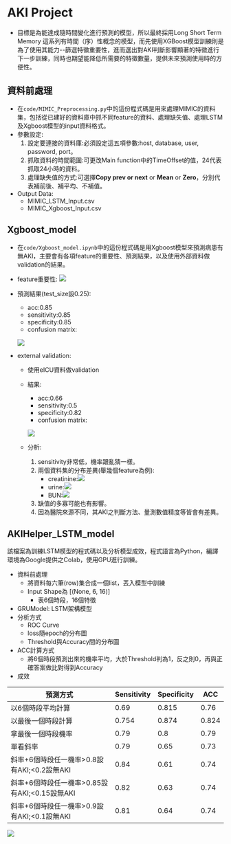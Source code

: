 # AKI Project
- 目標是為能達成隨時間變化進行預測的模型，所以最終採用Long Short Term Memory 這系列有時間（序）性概念的模型，而先使用XGBoost模型訓練則是為了使用其能力--篩選特徵重要性，進而選出對AKI判斷影響顯著的特徵進行下一步訓練，同時也期望能降低所需要的特徵數量，提供未來預測使用時的方便性。
## 資料前處理
- 在`code/MIMIC_Preprocessing.py`中的這份程式碼是用來處理MIMIC的資料集，包括從已建好的資料庫中抓不同feature的資料、處理缺失值、處理LSTM及Xgboost模型的input資料格式。
- 參數設定:
    1. 設定要連接的資料庫:必須設定這五項參數:host, database, user, password, port。
    2. 抓取資料的時間範圍:可更改Main function中的TimeOffset的值，24代表抓取24小時的資料。
    3. 處理缺失值的方式:可選擇**Copy prev or next** or **Mean** or **Zero**，分別代表補前後、補平均、不補值。
- Output Data:
    - MIMIC_LSTM_Input.csv
    - MIMIC_Xgboost_Input.csv

## Xgboost_model
- 在`code/Xgboost_model.ipynb`中的這份程式碼是用Xgboost模型來預測病患有無AKI，主要會有各項feature的重要性、預測結果，以及使用外部資料做validation的結果。
- feature重要性:
![](https://i.imgur.com/nRNgy8O.png)
- 預測結果(test_size設0.25):
    - acc:0.85
    - sensitivity:0.85
    - specificity:0.85
    - confusion matrix:
    
    ![](https://i.imgur.com/G1Ax1qa.png)
- external validation:
    - 使用eICU資料做validation
    - 結果:
        - acc:0.66
        - sensitivity:0.5
        - specificity:0.82
        - confusion matrix:
        
        ![](https://i.imgur.com/F6xmsQK.png)
    - 分析:
        1. sensitivity非常低，機率跟亂猜一樣。
        2. 兩個資料集的分布差異(舉幾個feature為例):
            - creatinine:![](https://i.imgur.com/5fY1uHD.png)
            - urine:![](https://i.imgur.com/NJ4B834.png)
            - BUN:![](https://i.imgur.com/xvp18Wa.png)
        3. 缺值的多寡可能也有影響。
        4. 因為醫院來源不同，其AKI之判斷方法、量測數值精度等皆會有差異。

## AKIHelper_LSTM_model
該檔案為訓練LSTM模型的程式碼以及分析模型成效，程式語言為Python，編譯環境為Google提供之Colab，使用GPU進行訓練。
- 資料前處理
    - 將資料每六筆(row)集合成一個list，丟入模型中訓練
    - Input Shape為 [(None, 6, 16)]
        - 表6個時段，16個特徵
- GRUModel: LSTM架構模型
- 分析方式
    - ROC Curve
    - loss隨epoch的分布圖
    - Threshold與Accuracy間的分布圖
- ACC計算方式
    - 將6個時段預測出來的機率平均，大於Threshold判為1，反之則0，再與正確答案做比對得到Accuracy
- 成效

| 預測方式 | Sensitivity | Specificity | ACC |
| -------- | -------- | -------- | --------- |
| 以6個時段平均計算|0.69|0.815|0.76|
| 以最後一個時段計算|0.754| 0.874|0.824|
| 拿最後一個時段機率|0.79|0.8|0.79|
| 單看斜率| 0.79|0.65|0.73|
| 斜率+6個時段任一機率>0.8設有AKI;<0.2設無AKI|0.84|0.61|0.74|
| 斜率+6個時段任一機率>0.85設有AKI;<0.15設無AKI|0.82|0.63|0.74|
| 斜率+6個時段任一機率>0.9設有AKI;<0.1設無AKI|0.81|0.64|0.74|

![](https://i.imgur.com/U4P0rUK.png)
